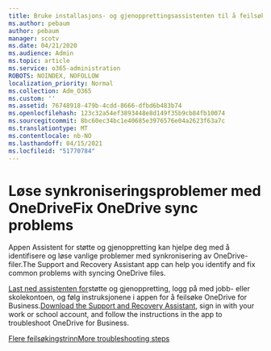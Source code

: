 ```yaml
---
title: Bruke installasjons- og gjenopprettingsassistenten til å feilsøke OneDrive for Business
ms.author: pebaum
author: pebaum
manager: scotv
ms.date: 04/21/2020
ms.audience: Admin
ms.topic: article
ms.service: o365-administration
ROBOTS: NOINDEX, NOFOLLOW
localization_priority: Normal
ms.collection: Adm_O365
ms.custom: ''
ms.assetid: 76748918-479b-4cdd-8666-dfbd6b483b74
ms.openlocfilehash: 123c32a54ef3893448e8d149f35b9cb84fb10074
ms.sourcegitcommit: 8bc60ec34bc1e40685e3976576e04a2623f63a7c
ms.translationtype: MT
ms.contentlocale: nb-NO
ms.lasthandoff: 04/15/2021
ms.locfileid: "51770784"
---
```

# <a name="fix-onedrive-sync-problems"></a><span data-ttu-id="1d0ac-102">Løse synkroniseringsproblemer med OneDrive</span><span class="sxs-lookup"><span data-stu-id="1d0ac-102">Fix OneDrive sync problems</span></span>

<span data-ttu-id="1d0ac-103">Appen Assistent for støtte og gjenoppretting kan hjelpe deg med å identifisere og løse vanlige problemer med synkronisering av OneDrive-filer.</span><span class="sxs-lookup"><span data-stu-id="1d0ac-103">The Support and Recovery Assistant app can help you identify and fix common problems with syncing OneDrive files.</span></span> 
  
<span data-ttu-id="1d0ac-104">[Last ned assistenten for](https://aka.ms/sara)støtte og gjenoppretting, logg på med jobb- eller skolekontoen, og følg instruksjonene i appen for å feilsøke OneDrive for Business.</span><span class="sxs-lookup"><span data-stu-id="1d0ac-104">[Download the Support and Recovery Assistant](https://aka.ms/sara), sign in with your work or school account, and follow the instructions in the app to troubleshoot OneDrive for Business.</span></span> 
  
[<span data-ttu-id="1d0ac-105">Flere feilsøkingstrinn</span><span class="sxs-lookup"><span data-stu-id="1d0ac-105">More troubleshooting steps</span></span>](https://go.microsoft.com/fwlink/?linkid=872097)
  

